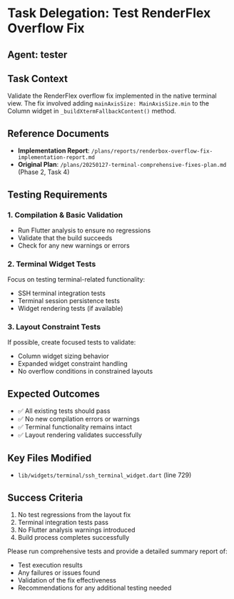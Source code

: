 # Task Delegation: Test RenderFlex Overflow Fix

## Agent: tester

## Task Context
Validate the RenderFlex overflow fix implemented in the native terminal view. The fix involved adding `mainAxisSize: MainAxisSize.min` to the Column widget in `_buildXtermFallbackContent()` method.

## Reference Documents
- **Implementation Report**: `/plans/reports/renderbox-overflow-fix-implementation-report.md`
- **Original Plan**: `/plans/20250127-terminal-comprehensive-fixes-plan.md` (Phase 2, Task 4)

## Testing Requirements

### 1. Compilation & Basic Validation
- Run Flutter analysis to ensure no regressions
- Validate that the build succeeds
- Check for any new warnings or errors

### 2. Terminal Widget Tests
Focus on testing terminal-related functionality:
- SSH terminal integration tests
- Terminal session persistence tests
- Widget rendering tests (if available)

### 3. Layout Constraint Tests
If possible, create focused tests to validate:
- Column widget sizing behavior
- Expanded widget constraint handling
- No overflow conditions in constrained layouts

## Expected Outcomes
- ✅ All existing tests should pass
- ✅ No new compilation errors or warnings
- ✅ Terminal functionality remains intact
- ✅ Layout rendering validates successfully

## Key Files Modified
- `lib/widgets/terminal/ssh_terminal_widget.dart` (line 729)

## Success Criteria
1. No test regressions from the layout fix
2. Terminal integration tests pass
3. No Flutter analysis warnings introduced
4. Build process completes successfully

Please run comprehensive tests and provide a detailed summary report of:
- Test execution results
- Any failures or issues found
- Validation of the fix effectiveness
- Recommendations for any additional testing needed